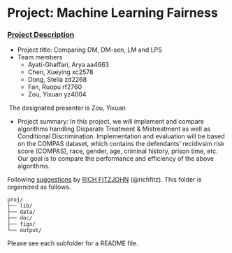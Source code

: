 # Project: Machine Learning Fairness

### [Project Description](doc/project4_desc.md)

+ Project title: Comparing DM, DM-sen, LM and LPS
+ Team members
	+ Ayati-Ghaffari, Arya aa4663
	+ Chen, Xueying xc2578
	+ Dong, Stella zd2268
	+ Fan, Ruopu rf2760
	+ Zou, Yixuan yz4004


 The designated presenter is Zou, Yixuan
+ Project summary: In this project, we will implement and compare algorithms handling Disparate Treatment & Mistreatment as well as Conditional Discrimination. Implementation and evaluation will be based on the COMPAS dataset, which contains the defendants' recidivsim risk score (COMPAS), race, gender, age, criminal history, prison time, etc. Our goal is to compare the performance and efficiency of the above algorithms.


Following [suggestions](http://nicercode.github.io/blog/2013-04-05-projects/) by [RICH FITZJOHN](http://nicercode.github.io/about/#Team) (@richfitz). This folder is orgarnized as follows.

```
proj/
├── lib/
├── data/
├── doc/
├── figs/
└── output/
```

Please see each subfolder for a README file.
